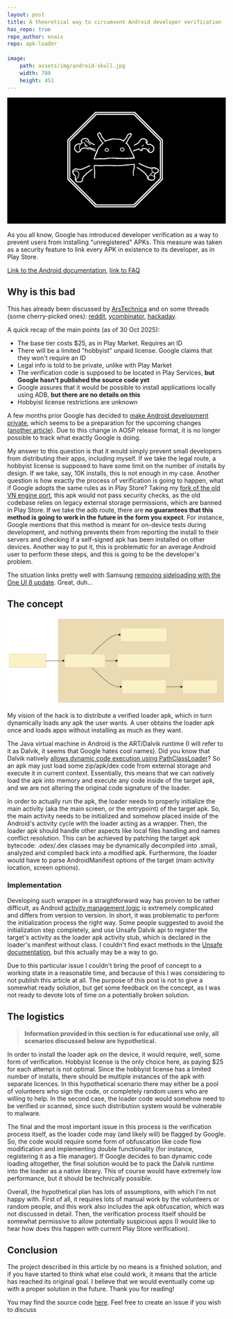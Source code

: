 ```yaml
---
layout: post
title: A theoretical way to circumvent Android developer verification
has_repo: true
repo_author: enaix
repo: apk-loader

image:
    path: assets/img/android-skull.jpg
    width: 780
    height: 451
---
```


<img src="/assets/img/android-skull.jpg" alt="android skull" class="img-hover">

As you all know, Google has introduced developer verification as a way to prevent users from installing "unregistered" APKs. This measure was taken as a security feature to link every APK in existence to its developer, as in Play Store.

[Link to the Android documentation](https://developer.android.com/developer-verification), [link to FAQ](https://developer.android.com/developer-verification/guides/faq)



## Why is this bad

This has already been discussed by [ArsTechnica](https://arstechnica.com/gadgets/2025/10/google-confirms-android-dev-verification-will-have-free-and-paid-tiers-no-public-list-of-devs/) and on some threads (some cherry-picked ones): [reddit](https://old.reddit.com/r/Android/comments/1nwddik/heres_how_androids_new_app_verification_rules/), [ycombinator](https://news.ycombinator.com/item?id=45017028), [hackaday](https://hackaday.com/2025/08/26/google-will-require-developer-verification-even-for-sideloading/).

A quick recap of the main points (as of 30 Oct 2025):

- The base tier costs $25, as in Play Market. Requires an ID
- There will be a limited "hobbyist" unpaid license. Google claims that they won't require an ID
- Legal info is told to be private, unlike with Play Market
- The verification code is supposed to be located in Play Services, **but Google hasn't published the source code yet**
- Google assures that it would be possible to install applications locally using ADB, **but there are no details on this**
- Hobbyist license restrictions are unknown

A few months prior Google has decided to [make Android development private](https://arstechnica.com/gadgets/2025/03/google-makes-android-development-private-will-continue-open-source-releases/), which seems to be a preparation for the upcoming changes ([another article](https://www.androidauthority.com/google-not-killing-aosp-3566882/)). Due to this change in AOSP release format, it is no longer possible to track what exactly Google is doing.

My answer to this question is that it would simply prevent small developers from distributing their apps, including myself. If we take the legal route, a hobbyist license is supposed to have some limit on the number of installs by design. If we take, say, 10K installs, this is not enough in my case. Another question is how exactly the process of verification is going to happen, what if Google adopts the same rules as in Play Store? Taking my [fork of the old VN engine port](https://github.com/enaix/Kirikiroid2-debloated), this apk would not pass security checks, as the old codebase relies on legacy external storage permissions, which are banned in Play Store. If we take the adb route, there are **no guarantees that this method is going to work in the future in the form you expect**. For instance, Google mentions that this method is meant for on-device tests during development, and nothing prevents them from reporting the install to their servers and checking if a self-signed apk has been installed on other devices. Another way to put it, this is problematic for an average Android user to perform these steps, and this is going to be the developer's problem.

The situation links pretty well with Samsung [removing sideloading with the One UI 8 update](https://www.sammobile.com/news/say-goodbye-to-your-custom-roms-as-one-ui-8-kills-bootloader-unlock/). Great, duh...

## The concept

![apk loader](/assets/img/loader1.svg)

My vision of the hack is to distribute a verified loader apk, which in turn dynamically loads any apk the user wants. A user obtains the loader apk once and loads apps without installing as much as they want.

The Java virtual machine in Android is the ART/Dalvik runtime (I will refer to it as Dalvik, it seems that Google hates cool names). Did you know that Dalvik natively [allows dynamic code execution using PathClassLoader](https://developer.android.com/reference/dalvik/system/PathClassLoader)? So an apk may just load some zip/apk/dex code from external storage and execute it in current context. Essentially, this means that we can natively load the apk into memory and execute any code inside of the target apk, and we are not altering the original code signature of the loader.

In order to actually run the apk, the loader needs to properly initialize the main activity (aka the main screen, or the entrypoint) of the target apk. So, the main activity needs to be initialized and somehow placed inside of the Android's activity cycle with the loader acting as a wrapper. Then, the loader apk should handle other aspects like local files handling and names conflict resolution. This can be achieved by patching the target apk bytecode: .odex/.dex classes may be dynamically decompiled into .smali, analyzed and compiled back into a modified apk. Furthermore, the loader would have to parse AndroidManifest options of the target (main activity location, screen options).

### Implementation

Developing such wrapper in a straightforward way has proven to be rather difficult, as Android [activity management logic](https://android.googlesource.com/platform/frameworks/base/+/master/core/java/android/app/Activity.java) is extremely complicated and differs from version to version. In short, it was problematic to perform the initialization process the right way. Some people suggested to avoid the initialization step completely, and use Unsafe Dalvik api to register the target's activity as the loader apk activity stub, which is declared in the loader's manifest without class. I couldn't find exact methods in the [Unsafe documentation](https://developer.android.com/reference/sun/misc/Unsafe), but this actually may be a way to go.

Due to this particular issue I couldn't bring the proof of concept to a working state in a reasonable time, and because of this I was considering to not publish this article at all. The purpose of this post is not to give a somewhat ready solution, but get some feedback on the concept, as I was not ready to devote lots of time on a potentially broken solution.


## The logistics

> **Information provided in this section is for educational use only, all scenarios discussed below are hypothetical.**

In order to install the loader apk on the device, it would require, well, some form of verification. Hobbyist license is the only choice here, as paying $25 for each attempt is not optimal. Since the hobbyist license has a limited number of installs, there should be multiple instances of the apk with separate licences. In this hypothetical scenario there may either be a pool of volunteers who sign the code, or completely random users who are willing to help. In the second case, the loader code would somehow need to be verified or scanned, since such distribution system would be vulnerable to malware.

The final and the most important issue in this process is the verification process itself, as the loader code may (and likely will) be flagged by Google. So, the code would require some form of obfuscation like code flow modification and implementing double functionality (for instance, registering it as a file manager). If Google decides to ban dynamic code loading altogether, the final solution would be to pack the Dalvik runtime into the loader as a native library. This of course would have extremely low performance, but it should be technically possible.

Overall, the hypothetical plan has lots of assumptions, with which I'm not happy with. First of all, it requires lots of manual work by the volunteers or random people, and this work also includes the apk obfuscation, which was not discussed in detail. Then, the verification process itself should be somewhat permissive to allow potentially suspicious apps (I would like to hear how does this happen with current Play Store verification).

## Conclusion

The project described in this article by no means is a finished solution, and if you have started to think what else could work, it means that the article has reached its original goal. I believe that we would eventually come up with a proper solution in the future. Thank you for reading!


You may find the source code [here](https://github.com/enaix/apk-loader). Feel free to create an issue if you wish to discuss
